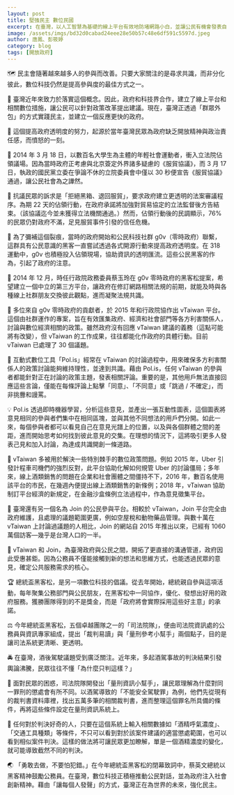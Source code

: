 ```yaml
---
layout: post
title: 堅強民主 數位民國
excerpt: 在臺灣，以人工智慧為基礎的線上平台有效地防堵網路小白，並讓公民有機會發表自己的意見。
image: /assets/imgs/bd32d0cabad24eee28e50b57c48e6df591c5597d.jpeg
author: 唐鳳、彭筱婷
category: blog
tags: [開放政府]
---
```

🗺 民主會隨著越來越多人的參與而改善。只要大家關注的是尋求共識，而非分化彼此，數位科技仍然是提高參與度的最佳方式之一。

🎨 臺灣近年來致力於落實這個概念。因此，政府和科技界合作，建立了線上平台和相關數位措施，讓公民可以針對政策改革提出建議。現在，臺灣正透過「群眾外包」的方式實踐民主，並建立一個反應更快的政府。

🌻 這個提高政府透明度的努力，起源於當年臺灣民眾為政府缺乏開放精神與政治責任感，而憤怒的一刻。

🙋 2014 年 3 月 18 日，以數百名大學生為主體的年輕社會運動者，衝入立法院佔領議場。因為當時政府正考慮與北京簽定外界諸多疑慮的《服貿協議》，而 3 月 17 日，執政的國民黨立委在爭論不休的立院委員會中僅以 30 秒便宣告《服貿協議》通過，讓公民社會為之譁然。

🚧 抗議民眾的訴求是「拒絕黑箱、退回服貿」，要求政府建立更透明的法案審議程序。為期 22 天的佔領行動，在政府承諾將加強對貿易協定的立法監督後方告結束。（該協議迄今並未獲得立法機關通過。）然而，佔領行動後的民調顯示，76% 的民眾仍對政府不滿，足見服貿事件引發的信任危機。

🔗 為了彌補這個裂痕，當時的政府開始和公民科技社群 g0v（零時政府）聯繫，這群具有公民意識的黑客一直嘗試透過各式開源行動來提高政府透明度。在 318 運動中，g0v 也積極投入佔領現場，協助資訊的透明匯流。這些公民黑客的作為，引起了政府的注意。

🔢 2014 年 12 月，時任行政院政務委員蔡玉玲在 g0v 零時政府的黑客松提案，希望建立一個中立的第三方平台，讓政府在修訂網路相關法規的前期，就能及時與各種線上社群朋友交換彼此觀點，進而凝聚法規共識。

🍲 多位來自 g0v 零時政府的貢獻者，於 2015 年和行政院協作出 vTaiwan 平台。這個由社群運作的專案，旨在有效匯集政府、經濟和社會部門等各方利害關係人，討論與數位經濟相關的政策。雖然政府沒有回應 vTaiwan 建議的義務（這點可能將有改變），但 vTaiwan 的工作成果，往往都能化作政府的具體行動。目前 vTaiwan 已處理了 30 個議題。

💞 互動式數位工具「Pol.is」經常在 vTaiwan 的討論過程中，用來確保多方利害關係人的政策討論能夠維持理性，並達到共識。藉由 Pol.is，任何 vTaiwan 的參與者都能針對正在討論的政策主題，發表相關評論。重要的是，其他用戶無法直接回應這些言論，僅能在每條評論上點擊「同意」、「不同意」或「跳過 / 不確定」，而非挑釁和謾罵。

💡 Pol.is 透過即時機器學習，分析這些意見，並產出一張互動性圖表，這個圖表將意見相同的參與者們集中在相同區塊，並與其他不同想法的用戶們分開。如此一來，每個參與者都可以看見自己在意見光譜上的位置，以及與各個群體之間的差距，進而開始思考如何找到彼此意見的交集。在理想的情況下，這將吸引更多人發表己見和加入討論，為達成共識開創一條道路。

📶 vTaiwan 多被用於解決一些特別棘手的數位政策問題。例如 2015 年，Uber 引發計程車司機們的強烈反對，此平台協助化解如何規管 Uber 的討論僵局；多年來，線上酒類銷售的問題在企業和社會團體之間僵持不下，2016 年，數百名使用該平台的市民，在幾週內便提出線上酒類銷售的新條例；2018 年，vTaiwan 協助制訂平台經濟的新規定，在金融沙盒條例立法過程中，作為意見徵集平台。

🔄 臺灣還有另一個名為 Join 的公民參與平台。相較於 vTaiwan，Join 平台完全由政府維護，且處理的議題範圍更廣，例如空屋稅和動物藥品管理。與數十萬在 vTaiwan 上討論過議題的人相比，Join 的網站自 2015 年推出以來，已經有 1060 萬個訪客—幾乎是台灣人口的一半。

🤝 vTaiwan 和 Join，為臺灣政府與公民之間，開拓了更直接的溝通管道，政府因此受惠甚鉅。因為公務員不僅能接觸到新的想法和思維方式，也能透過民眾的意見，確定公共服務需求的核心。

🏆 總統盃黑客松，是另一項數位科技的倡議。從去年開始，總統親自參與這項活動，每年聚集公務部門與公民朋友，在黑客松中一同協作，優化、發想出好用的政府服務。獲勝團隊得到的不是獎金，而是「政府將會實際採用這些好主意」的承諾。

⚖ 今年總統盃黑客松，五個卓越團隊之一的「司法院隊」，便由司法院資訊處的公務員與資訊專家組成，提出「裁判易讀」與「量刑參考小幫手」兩個點子，目的是讓司法系統更清晰、更透明。

🚔 在臺灣，酒後駕駛議題受到廣泛關注。近年來，多起酒駕事故的判決結果引發輿論沸騰，民眾往往不懂「為什麼只判這樣？」

🔧 面對民眾的困惑，司法院隊開發出「量刑資訊小幫手」，讓民眾理解為什麼對同一罪刑的懲處會有所不同。以酒駕導致的「不能安全駕駛罪」為例，他們先從現有的裁判書資料庫裡，找出五萬多筆的相關裁判書，進而整理這個罪名所具備的條件，再將這些條件設定在量刑資訊系統上。

📲 任何對於判決好奇的人，只要在這個系統上輸入相關數據如「酒精呼氣濃度」、「交通工具種類」等條件，不只可以看到對於該案件建議的適當懲處範圍，也可以看到相似案件判決。這樣的做法將可讓民眾更加瞭解，單是一個酒精濃度的變化，就可能導致截然不同的判決。

🌏 「勇敢去做，不要怕犯錯。」在今年總統盃黑客松的閉幕致詞中，蔡英文總統以黑客精神鼓勵公務員。在臺灣，數位科技正積極推動公民對話，並為政府注入社會創新精神。藉由「讓每個人發聲」的方式，臺灣正在為世界的未來，強化民主。
